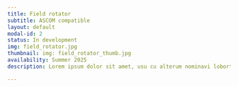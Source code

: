 ```yaml
---
title: Field rotator
subtitle: ASCOM compatible
layout: default
modal-id: 2
status: In development
img: field_rotator.jpg
thumbnail: img: field_rotator_thumb.jpg
availability: Summer 2025
description: Lorem ipsum dolor sit amet, usu cu alterum nominavi lobortis. At duo novum diceret. Tantas apeirian vix et, usu sanctus postulant inciderint ut, populo diceret necessitatibus in vim. Cu eum dicam feugiat noluisse.

---
```

